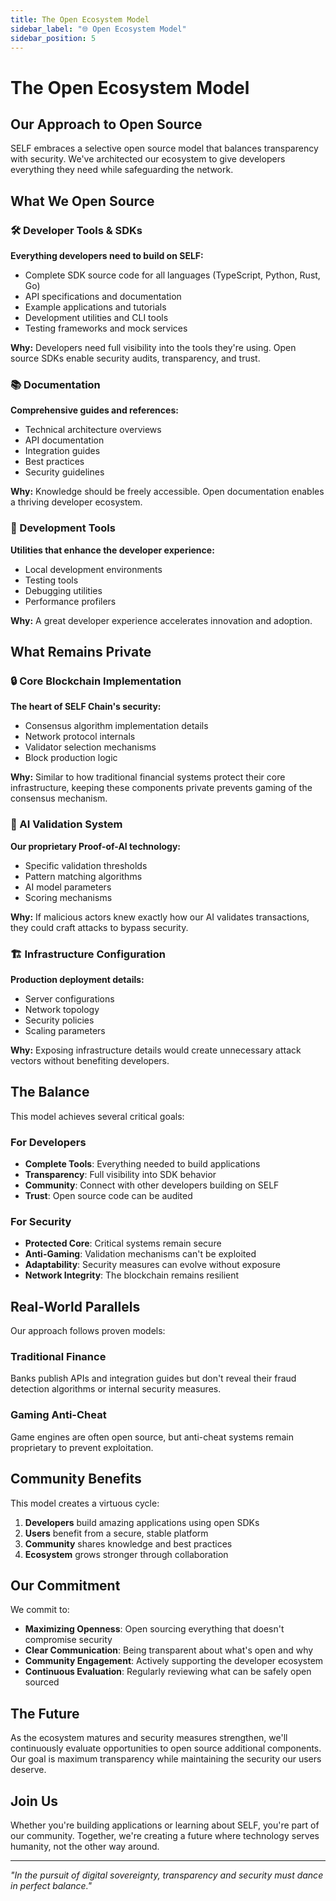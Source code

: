```yaml
---
title: The Open Ecosystem Model
sidebar_label: "🌐 Open Ecosystem Model"
sidebar_position: 5
---
```


# The Open Ecosystem Model

## Our Approach to Open Source

SELF embraces a selective open source model that balances transparency with security. We've architected our ecosystem to give developers everything they need while safeguarding the network.

## What We Open Source

### 🛠️ Developer Tools & SDKs
**Everything developers need to build on SELF:**
- Complete SDK source code for all languages (TypeScript, Python, Rust, Go)
- API specifications and documentation
- Example applications and tutorials
- Development utilities and CLI tools
- Testing frameworks and mock services

**Why:** Developers need full visibility into the tools they're using. Open source SDKs enable security audits, transparency, and trust.

### 📚 Documentation
**Comprehensive guides and references:**
- Technical architecture overviews
- API documentation
- Integration guides
- Best practices
- Security guidelines

**Why:** Knowledge should be freely accessible. Open documentation enables a thriving developer ecosystem.

### 🔧 Development Tools
**Utilities that enhance the developer experience:**
- Local development environments
- Testing tools
- Debugging utilities
- Performance profilers

**Why:** A great developer experience accelerates innovation and adoption.

## What Remains Private

### 🔒 Core Blockchain Implementation
**The heart of SELF Chain's security:**
- Consensus algorithm implementation details
- Network protocol internals
- Validator selection mechanisms
- Block production logic

**Why:** Similar to how traditional financial systems protect their core infrastructure, keeping these components private prevents gaming of the consensus mechanism.

### 🤖 AI Validation System
**Our proprietary Proof-of-AI technology:**
- Specific validation thresholds
- Pattern matching algorithms
- AI model parameters
- Scoring mechanisms

**Why:** If malicious actors knew exactly how our AI validates transactions, they could craft attacks to bypass security.

### 🏗️ Infrastructure Configuration
**Production deployment details:**
- Server configurations
- Network topology
- Security policies
- Scaling parameters

**Why:** Exposing infrastructure details would create unnecessary attack vectors without benefiting developers.

## The Balance

This model achieves several critical goals:

### For Developers
- **Complete Tools**: Everything needed to build applications
- **Transparency**: Full visibility into SDK behavior
- **Community**: Connect with other developers building on SELF
- **Trust**: Open source code can be audited

### For Security
- **Protected Core**: Critical systems remain secure
- **Anti-Gaming**: Validation mechanisms can't be exploited
- **Adaptability**: Security measures can evolve without exposure
- **Network Integrity**: The blockchain remains resilient

## Real-World Parallels

Our approach follows proven models:

### Traditional Finance
Banks publish APIs and integration guides but don't reveal their fraud detection algorithms or internal security measures.

### Gaming Anti-Cheat
Game engines are often open source, but anti-cheat systems remain proprietary to prevent exploitation.

## Community Benefits

This model creates a virtuous cycle:

1. **Developers** build amazing applications using open SDKs
2. **Users** benefit from a secure, stable platform
3. **Community** shares knowledge and best practices
4. **Ecosystem** grows stronger through collaboration

## Our Commitment

We commit to:

- **Maximizing Openness**: Open sourcing everything that doesn't compromise security
- **Clear Communication**: Being transparent about what's open and why
- **Community Engagement**: Actively supporting the developer ecosystem
- **Continuous Evaluation**: Regularly reviewing what can be safely open sourced

## The Future

As the ecosystem matures and security measures strengthen, we'll continuously evaluate opportunities to open source additional components. Our goal is maximum transparency while maintaining the security our users deserve.

## Join Us

Whether you're building applications or learning about SELF, you're part of our community. Together, we're creating a future where technology serves humanity, not the other way around.

---

*"In the pursuit of digital sovereignty, transparency and security must dance in perfect balance."*